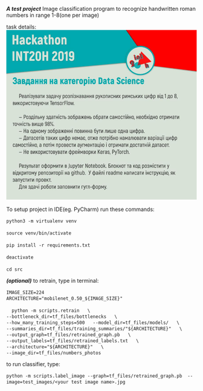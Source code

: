  ***A test project*** 
Image classification program to recognize handwritten roman numbers in range 1-8(one per image)

task details:
![](task.jpg)


To setup project in IDE(eg. PyCharm) run these commands:

```
python3 -m virtualenv venv

source venv/bin/activate

pip install -r requirements.txt

deactivate

cd src

```

***(optional)***
to retrain, type in terminal:

``` 
IMAGE_SIZE=224
ARCHITECTURE="mobilenet_0.50_${IMAGE_SIZE}"

  python -m scripts.retrain   \
--bottleneck_dir=tf_files/bottlenecks   \
--how_many_training_steps=500   --model_dir=tf_files/models/   \
--summaries_dir=tf_files/training_summaries/"${ARCHITECTURE}"   \
--output_graph=tf_files/retrained_graph.pb   \
--output_labels=tf_files/retrained_labels.txt   \
--architecture="${ARCHITECTURE}"   \
--image_dir=tf_files/numbers_photos

```

to run classifier, type:

``` 
python -m scripts.label_image --graph=tf_files/retrained_graph.pb  --image=test_images/<your test image name>.jpg

```
